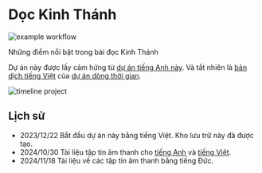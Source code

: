 # Dọc Kinh Thánh

![example workflow](https://github.com/kreier/kinhthanh/actions/workflows/static.yml/badge.svg)

Những điểm nổi bật trong bài đọc Kinh Thánh

Dự án này được lấy cảm hứng từ [dự án tiếng Anh này](https://github.com/kreier/study). Và tất nhiên là [bản dịch tiếng Việt](https://timeline24.github.io/timeline_vi.pdf) của [dự án dòng thời gian](https://github.com/kreier/timeline).

![timeline project](https://raw.githubusercontent.com/kreier/timeline/main/docs/timeline20240516_4.6.png)

## Lịch sử

- 2023/12/22 Bắt đầu dự án này bằng tiếng Việt. Kho lưu trữ này đã được tạo.
- 2024/10/30 Tài liệu tập tin âm thanh cho [tiếng Anh](https://github.com/kreier/kinhthanh/blob/main/data/size_audio_en.csv) và [tiếng Việt](https://github.com/kreier/kinhthanh/blob/main/data/size_audio_vi.csv).
- 2024/11/18 Tài liệu về các tập tin âm thanh bằng tiếng Đức. 
